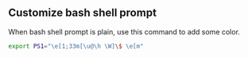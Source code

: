## Customize bash shell prompt
When bash shell prompt is plain, use this command to add some color.
```bash
export PS1="\e[1;33m[\u@\h \W]\$ \e[m"
```
